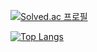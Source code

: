 [![Solved.ac
프로필](http://mazassumnida.wtf/api/v2/generate_badge?boj=selan)](https://solved.ac/selan)

[![Top Langs](https://github-readme-stats.vercel.app/api/top-langs/?username=thjo0721&layout=compact)](https://github.com/anuraghazra/github-readme-stats)
